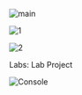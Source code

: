 
![main](https://github.com/user-attachments/assets/a9c9eb04-0614-4fd5-b7ef-d18f9e9ab0dd)

![1](https://github.com/user-attachments/assets/cc8715ee-fead-4e7b-b7b4-af7cc46defaa)

![2](https://github.com/user-attachments/assets/ac6581be-0731-472a-a764-e66b104db756)




Labs: Lab Project

![Console](https://github.com/user-attachments/assets/d6534f5c-8038-40a5-8644-0df5e6d90597)
